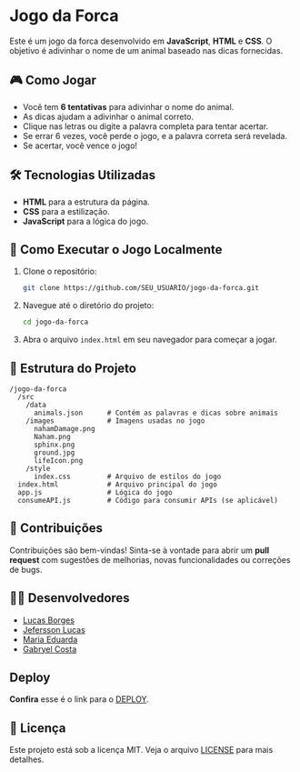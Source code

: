 # Jogo da Forca

Este é um jogo da forca desenvolvido em **JavaScript**, **HTML** e **CSS**. O objetivo é adivinhar o nome de um animal baseado nas dicas fornecidas.

## 🎮 Como Jogar
- Você tem **6 tentativas** para adivinhar o nome do animal.
- As dicas ajudam a adivinhar o animal correto.
- Clique nas letras ou digite a palavra completa para tentar acertar.
- Se errar 6 vezes, você perde o jogo, e a palavra correta será revelada.
- Se acertar, você vence o jogo!

## 🛠 Tecnologias Utilizadas
- **HTML** para a estrutura da página.
- **CSS** para a estilização.
- **JavaScript** para a lógica do jogo.

## 🚀 Como Executar o Jogo Localmente

1. Clone o repositório:
   ```bash
   git clone https://github.com/SEU_USUARIO/jogo-da-forca.git
   ```

2. Navegue até o diretório do projeto:
   ```bash
   cd jogo-da-forca
   ```

3. Abra o arquivo `index.html` em seu navegador para começar a jogar.

## 📁 Estrutura do Projeto

```
/jogo-da-forca
  /src
    /data
      animals.json      # Contém as palavras e dicas sobre animais
    /images             # Imagens usadas no jogo
      nahamDamage.png
      Naham.png
      sphinx.png
      ground.jpg
      lifeIcon.png
    /style
      index.css         # Arquivo de estilos do jogo
  index.html            # Arquivo principal do jogo
  app.js                # Lógica do jogo
  consumeAPI.js         # Código para consumir APIs (se aplicável)
```

## 🤝 Contribuições
Contribuições são bem-vindas! Sinta-se à vontade para abrir um **pull request** com sugestões de melhorias, novas funcionalidades ou correções de bugs.

## 👨‍💻 Desenvolvedores
- [Lucas Borges](https://github.com/DOULORES)
- [Jefersson Lucas](https://github.com/JefersonT4v4res)
- [Maria Eduarda](https://github.com/dudaz-dev)
- [Gabryel Costa](https://github.com/gabryelcosta)

## Deploy
**Confira** esse é o link para o [DEPLOY](https://projeto-front-end-dinamico-ada.vercel.app/).

## 📜 Licença
Este projeto está sob a licença MIT. Veja o arquivo [LICENSE](LICENSE) para mais detalhes.
